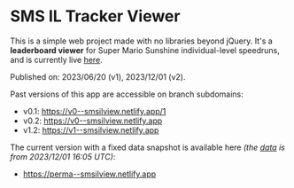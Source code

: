 # SMS IL Tracker Viewer

This is a simple web project made with no libraries beyond jQuery. It's a **leaderboard viewer** for Super Mario Sunshine individual-level speedruns, and is currently live [here](https://smsilview.netlify.app).

Published on: 2023/06/20 (v1), 2023/12/01 (v2).

Past versions of this app are accessible on branch subdomains:
* v0.1: <https://v0--smsilview.netlify.app/1>
* v0.2: <https://v0--smsilview.netlify.app>
* v1.2: <https://v1--smsilview.netlify.app>

The current version with a fixed data snapshot is available here *(the [data](data.json) is from 2023/12/01 16:05 UTC)*:
* <https://perma--smsilview.netlify.app>
